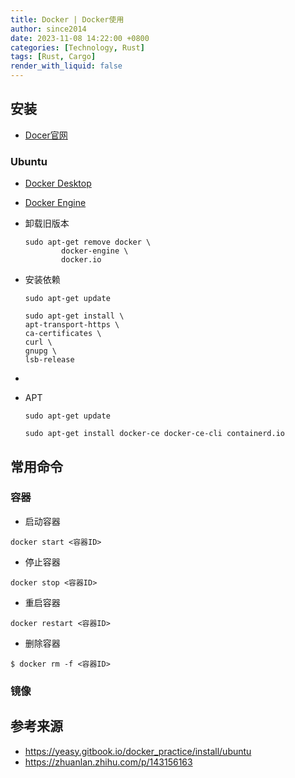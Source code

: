 ```yaml
---
title: Docker | Docker使用
author: since2014
date: 2023-11-08 14:22:00 +0800
categories: [Technology, Rust]
tags: [Rust, Cargo]
render_with_liquid: false
---
```


## 安装

+ [Docer官网](https://docs.docker.com)

### Ubuntu

+ [Docker Desktop](https://docs.docker.com/desktop/install/linux-install/)

+ [Docker Engine](https://docs.docker.com/engine/install/ubuntu/)

+ 卸载旧版本
    ```shell
    sudo apt-get remove docker \
            docker-engine \
            docker.io
    ```

+ 安装依赖
    ```shell
    sudo apt-get update

    sudo apt-get install \
    apt-transport-https \
    ca-certificates \
    curl \
    gnupg \
    lsb-release

    ```

+ 

+ APT

    ```shell
    sudo apt-get update

    sudo apt-get install docker-ce docker-ce-cli containerd.io
    ```

## 常用命令

### 容器

+ 启动容器
```shell
docker start <容器ID>
```
  
+ 停止容器
```shell
docker stop <容器ID>
```

+ 重启容器
```shell
docker restart <容器ID>
```

+ 删除容器
```shell
$ docker rm -f <容器ID>
```
### 镜像

## 参考来源
+ https://yeasy.gitbook.io/docker_practice/install/ubuntu
+ https://zhuanlan.zhihu.com/p/143156163

